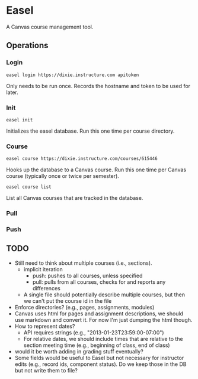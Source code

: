 # Easel

A Canvas course management tool.

## Operations

### Login

```
easel login https://dixie.instructure.com apitoken
```

Only needs to be run once. Records the hostname and token to be used for later.

### Init

```
easel init
```

Initializes the easel database. Run this one time per course directory.

### Course

```
easel course https://dixie.instructure.com/courses/615446
```

Hooks up the database to a Canvas course. Run this one time per Canvas course
(typically once or twice per semester).

```
easel course list
```

List all Canvas courses that are tracked in the database.

### Pull

### Push

## TODO

- Still need to think about multiple courses (i.e., sections).
    - implicit iteration
        - push: pushes to all courses, unless specified
        - pull: pulls from all courses, checks for and reports any differences
    - A single file should potentially describe multiple courses, but then we
      can't put the course id in the file
- Enforce directories? (e.g., pages, assignments, modules)
- Canvas uses html for pages and assignment descriptions, we should use markdown
  and convert it. For now I'm just dumping the html though.
- How to represent dates?
    - API requires strings (e.g., "2013-01-23T23:59:00-07:00")
    - For relative dates, we should include times that are relative to the
      section meeting time (e.g., beginning of class, end of class)
- would it be worth adding in grading stuff eventually?
- Some fields would be useful to Easel but not necessary for instructor edits
  (e.g., record ids, component status).
  Do we keep those in the DB but not write them to file?
